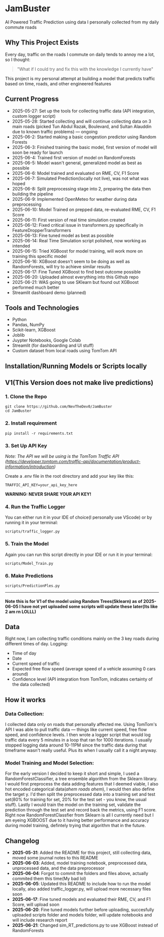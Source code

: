 # JamBuster

AI Powered Traffic Prediction using data I personally collected from my daily commute roads

## Why This Project Exists

Every day, traffic on the roads I commute on daily tends to annoy me a lot, so I thought:
> "What if I could try and fix this with the knowledge I currently have"

This project is my personal attempt at building a model that predicts traffic based on time, roads, and other engineered features

## Current Progress

- 2025-05-27: Set up the tools for collecting traffic data (API integration, custom logger script)  
- 2025-05-28: Started collecting and will continue collecting data on 3 main roads (picked Tun Abdul Razak, Boulevard, and Sultan Alauddin due to known traffic problems) — ongoing
- 2025-06-2: Started making a basic congestion predictor using Random Forests
- 2025-06-3: Finished training the basic model, first version of model will soon be ready for launch
- 2025-06-4: Trained first version of model on RandomForests
- 2025-06-5: Model wasn't general, generalized model as best as possible
- 2025-06-6: Model trained and evaluated on RME, CV, F1 Score
- 2025-06-7: Simulated Prediction(locally not live), was not what was hoped
- 2025-06-8: Split preprocessing stage into 2, preparing the data then building the pipeline
- 2025-06-9: Implemented OpenMeteo for weather during data preprocessing 
- 2025-06-10: Model Trained on prepped data, re-evaluated RME, CV, F1 Score
- 2025-06-11: First version of real time simulation created
- 2025-06-12: Fixed critical issue in transformers.py specifically in FeatureDropperTransformers
- 2025-06-13: Fine tuned model as best as possible
- 2025-06-14: Real Time Simulation script polished, now working as intended
- 2025-06-15: Tried XGBoost for model training, will work more on training this specific model
- 2025-06-16: XGBoost doesn't seem to be doing as well as RandomForests, will try to achieve similar results
- 2025-06-17: Fine Tuned XGBoost to find best outcome possible
- 2025-06-20: Uploaded almost everything into this Github repo
- 2025-06-21: WAS going to use SKlearn but found out XGBoost performed much better
- Streamlit dashboard demo (planned)

## Tools and Technologies

- Python
- Pandas, NumPy
- Scikit-learn, XGBoost
- Joblib
- Juypter Notebooks, Google Colab
- Streamlit (for dashboarding and UI stuff)
- Custom dataset from local roads using TomTom API

## Installation/Running Models or Scripts locally

## V1(This Version does not make live predictions)
### 1. Clone the Repo
```
git clone https://github.com/NevTheDev0/JamBuster
cd JamBuster
```
### 2. Install requirement
```
pip install -r requirements.txt
```
### 3. Set Up API Key
*Note: The API we will be using is the TomTom Traffic API (https://developer.tomtom.com/traffic-api/documentation/product-information/introduction)*

Create a .env file in the root directory and add your key like this:
```
TRAFFIC_API_KEY=your_api_key_here
```
**WARNING: NEVER SHARE YOUR API KEY!**

### 4. Run the Traffic Logger
You can either run it in your IDE of choice(I personally use VScode) or by running it in your terminal:
```
scripts/traffic_logger.py
```

### 5. Train the Model
Again you can run this script directly in your IDE or run it in your terminal:
```
scripts/Model_Train.py
```

### 6. Make Predictions
```
scripts/PredictionPles.py
```
---
#### Note this is for V1 of the model using Random Trees(Sklearn) as of 2025-06-05 I have not yet uploaded some scripts will update these later(Its like 2 am rn LOLLL)


## Data

Right now, I am collecting traffic conditions mainly on the 3 key roads during different times of day. Logging:
- Time of day
- Date
- Current speed of traffic
- Expected free flow speed (average speed of a vehicle assuming 0 cars around)
- Confidence level (API integration from TomTom, indicates certainty of the data collected)

## How it works
### Data Collection:
I collected data only on roads that personally affected me. Using TomTom's API I was able to pull traffic data — things like current speed, free flow speed, and confidence levels. I then wrote a logger script that would log traffic data every 5 minutes in a loop that ran for 1000 iterations. I usually stopped logging data around 10-11PM since the traffic data during that timeframe wasn't really useful. Plus its when I usually call it a night anyway.
### Model Training and Model Selection:
For the early version I decided to keep it short and simple, I used a RandomForestClassifier, a tree ensemble algorithm from the Sklearn library. I would first preprocess the data adding features that I deemed viable, I also hot encoded categorical data(*ahem roads ahem*), I would then also define the target y. I'd then split the preprocessed data into a training set and test set(80% for training for set, 20% for the test set - you know, the usual stuff). Lastly I would train the model on the training set, validate the prediction through the test set and record back the metrics, using F1 score. Right now RandomForestClassfier from Sklearn is all I currently need but I am eyeing XGBOOST due to it having better performance and accuracy during model training, defintely trying that algorithm that in the future.

## Changelog

- **2025-05-31**: Added the README for this project, still collecting data, moved some journal notes to this README
- **2025-06-03**: Added, model training notebook, preprocessed data, unprocessed data, and the data preprocessor
- **2025-06-04**: Forgot to commit the folders and files above, actually commited them this time(My bad lol)
- **2025-06-05**: Updated this README to include how to run the model locally, also added traffic_logger.py, will upload more necessary files soon
- **2025-06-17**: Fine tuned models and evaluated their RME, CV, and F1 Score, will upload soon
- **2025-06-20**: Fine tuned models further before uploading, succesfully uploaded scripts folder and models folder, will update notebooks and will include research report
- **2025-06-21**: Changed sim_RT_predictions.py to use XGBoost instead of RandomForests
